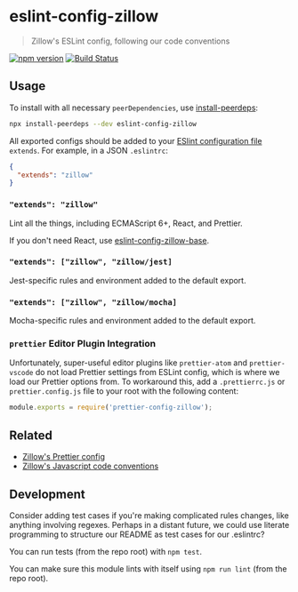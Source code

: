 # eslint-config-zillow

> Zillow's ESLint config, following our code conventions

[![npm version](https://img.shields.io/npm/v/eslint-config-zillow.svg)](https://www.npmjs.com/package/eslint-config-zillow)
[![Build Status](https://travis-ci.org/zillow/javascript.svg?branch=latest)](https://travis-ci.org/zillow/javascript)

## Usage

To install with all necessary `peerDependencies`, use [install-peerdeps](https://github.com/nathanhleung/install-peerdeps#usage):

```sh
npx install-peerdeps --dev eslint-config-zillow
```

All exported configs should be added to your [ESlint configuration file](https://eslint.org/docs/user-guide/configuring#extending-configuration-files) `extends`.
For example, in a JSON `.eslintrc`:

```json
{
  "extends": "zillow"
}
```

### `"extends": "zillow"`

Lint all the things, including ECMAScript 6+, React, and Prettier.

If you don't need React, use [eslint-config-zillow-base](https://npmjs.com/eslint-config-zillow-base).

### `"extends": ["zillow", "zillow/jest]`

Jest-specific rules and environment added to the default export.

### `"extends": ["zillow", "zillow/mocha]`

Mocha-specific rules and environment added to the default export.

### `prettier` Editor Plugin Integration

Unfortunately, super-useful editor plugins like `prettier-atom` and `prettier-vscode` do not load Prettier settings from ESLint config, which is where we load our Prettier options from. To workaround this, add a `.prettierrc.js` or `prettier.config.js` file to your root with the following content:

```js
module.exports = require('prettier-config-zillow');
```

## Related

  - [Zillow's Prettier config](https://npmjs.com/prettier-config-zillow)
  - [Zillow's Javascript code conventions](https://github.com/zillow/javascript)

## Development

Consider adding test cases if you're making complicated rules changes, like anything involving regexes. Perhaps in a distant future, we could use literate programming to structure our README as test cases for our .eslintrc?

You can run tests (from the repo root) with `npm test`.

You can make sure this module lints with itself using `npm run lint` (from the repo root).
